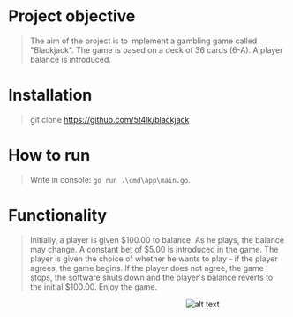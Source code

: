 # Project objective
> The aim of the project is to implement a gambling game called "Blackjack". The game is based on a deck of 36 cards (6-A). A player balance is introduced.
# Installation
> git clone https://github.com/5t4lk/blackjack
# How to run
> Write in console: `go run .\cmd\app\main.go`.
# Functionality 
> Initially, a player is given $100.00 to balance. As he plays, the balance may change. A constant bet of $5.00 is introduced in the game. The player is given the choice of whether he wants to play - if the player agrees, the game begins. If the player does not agree, the game stops, the software shuts down and the player's balance reverts to the initial $100.00. Enjoy the game.

⠀⠀⠀⠀⠀⠀⠀⠀⠀⠀⠀⠀⠀⠀⠀⠀⠀⠀⠀⠀⠀⠀⠀⠀⠀⠀⠀⠀⠀⠀⠀ ![alt text](https://bicyclecards.com/wp-content/uploads/2015/06/blackjack-news03.jpg)
